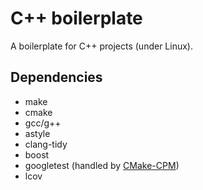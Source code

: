 # C++ boilerplate

A boilerplate for C++ projects (under Linux).

## Dependencies 

* make
* cmake 
* gcc/g++ 
* astyle
* clang-tidy
* boost
* googletest (handled by [CMake-CPM](https://github.com/cpm-cmake/CPM.cmake))
* lcov
